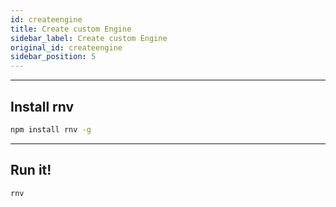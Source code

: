 ```yaml
---
id: createengine
title: Create custom Engine
sidebar_label: Create custom Engine
original_id: createengine
sidebar_position: 5
---
```


<!-- <img className="header-image" src="https://renative.org/img/ic_quickstart.png" width="50" height="50" /> -->

---
## Install rnv

```bash
npm install rnv -g
```

---
## Run it!

```bash
rnv
```
